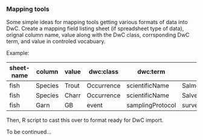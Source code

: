 ### Mapping tools
Some simple ideas for mapping tools getting various formats of data into DwC. Create a mapping field listing sheet (if spreadsheet type of data), orignal column name, value along with the DwC class, corrsponding DwC term, and value in controled vocabuary. 

Example: 

| sheet-name | column | value | dwc:class     | dwc:term              |controlled-vocabulary  
|----------------|----------|--------|----------------|---------------------|-----------------------------|
| fish                 | Species| Trout  | Occurrence  | scientificName  | Salmo trutta                    |
| fish                 | Species| Charr| Occurrence   | scientificName | Salvelinus alpinus          |
| fish                 | Garn      | GB     | event               | samplingProtocol | survey_gillnett_bottom|

Then, R script to cast this over to format ready for DwC import. 

To be continued... 
